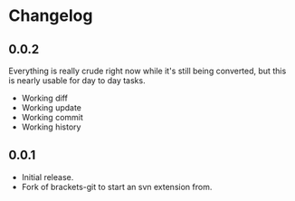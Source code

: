 # Changelog

## 0.0.2
Everything is really crude right now while it's still being converted, but this is nearly usable for day to day tasks.

* Working diff
* Working update
* Working commit
* Working history


## 0.0.1
* Initial release.
* Fork of brackets-git to start an svn extension from.
